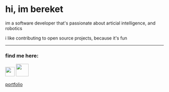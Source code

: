 <h1 align='left'>hi, im bereket</h1>

im a software developer that's passionate about articial intelligence, and robotics
<br>

i like contributing to open source projects, because it's fun

---

### find me here:
 
<a href="https://www.github.com/bereketsemagn"><img src="https://cdn.iconscout.com/icon/free/png-256/github-153-675523.png" width="30"></a> <a href="https://img.icons8.com/ios/452/twitter.png" width="40"></a><a href="bsemagn.dev@gmail.com"><img src="https://vignette.wikia.nocookie.net/encyclopedia/images/a/a9/1024px-Gmail_Icon.png/revision/latest?cb=20181126114403" width="40"></a>

<a href="https://www.bereketsemagn.tk">portfolio</a> <br>
